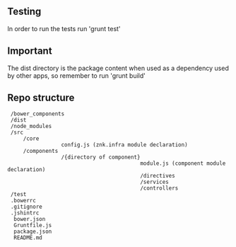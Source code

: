 ## Testing

In order to run the tests run 'grunt test'

## Important

The dist directory is the package content when used as a dependency used by other apps, so remember to run 'grunt build'

## Repo structure

     /bower_components
     /dist
     /node_modules
     /src
         /core
                     config.js (znk.infra module declaration)
         /components
                     /{directory of component}
                                              module.js (component module declaration)
                                              /directives
                                              /services
                                              /controllers
     /test
     .bowerrc
     .gitignore
     .jshintrc
      bower.json
      Gruntfile.js
      package.json
      README.md